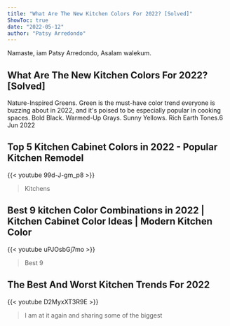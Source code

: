 ```yaml
---
title: "What Are The New Kitchen Colors For 2022? [Solved]"
ShowToc: true 
date: "2022-05-12"
author: "Patsy Arredondo" 
---
```


Namaste, iam Patsy Arredondo, Asalam walekum.
## What Are The New Kitchen Colors For 2022? [Solved]
 Nature-Inspired Greens. Green is the must-have color trend everyone is buzzing about in 2022, and it's poised to be especially popular in cooking spaces. 
 Bold Black. 
 Warmed-Up Grays. 
 Sunny Yellows. 
 Rich Earth Tones.6 Jun 2022

## Top 5 Kitchen Cabinet Colors in 2022 - Popular Kitchen Remodel
{{< youtube 99d-J-gm_p8 >}}
>Kitchens

## Best 9 kitchen Color Combinations in 2022 | Kitchen Cabinet Color Ideas | Modern Kitchen Color
{{< youtube uPJOsbGj7mo >}}
>Best 9 

## The Best And Worst Kitchen Trends For 2022
{{< youtube D2MyxXT3R9E >}}
>I am at it again and sharing some of the biggest 


